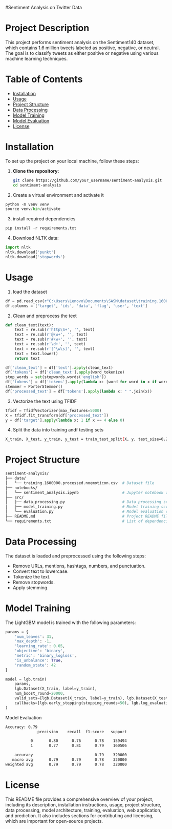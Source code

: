 #Sentiment Analysis on Twitter Data

# Project Description
This project performs sentiment analysis on the Sentiment140 dataset, which contains 1.6 million tweets labeled as positive, negative, or neutral. The goal is to classify tweets as either positive or negative using various machine learning techniques.


# Table of Contents
- [Installation](#installation)
- [Usage](#usage)
- [Project Structure](#project-structure)
- [Data Processing](#data-processing)
- [Model Training](#model-training)
- [Model Evaluation](#model-evaluation)
- [License](#license)

# Installation
To set up the project on your local machine, follow these steps:

1. **Clone the repository:**
   ```bash
   git clone https://github.com/your_username/sentiment-analysis.git
   cd sentiment-analysis
   ```
2. Create a virtual environment and activate it
```python
python -m venv venv
source venv/bin/activate
```
3. install required dependencies
```python
pip install -r requirements.txt
```

4. Download NLTK data:
```python
import nltk
nltk.download('punkt')
nltk.download('stopwords')
```

# Usage
1. load the dataset
```python
df = pd.read_csv(r"C:\Users\Lenovo\Documents\SASM\dataset\training.1600000.processed.noemoticon.csv", encoding='latin-1', header=None)
df.columns = ["target", 'ids', 'data', 'flag', 'user', 'text']
```

2. Clean and preprocess the text
```python
def clean_text(text):
    text = re.sub(r'http\S+', '', text)
    text = re.sub(r'@\w+', '', text)
    text = re.sub(r'#\w+', '', text)
    text = re.sub(r'\d+', '', text)
    text = re.sub(r'[^\w\s]', '', text)
    text = text.lower()
    return text

df['clean_text'] = df['text'].apply(clean_text)
df['tokens'] = df['clean_text'].apply(word_tokenize)
stop_words = set(stopwords.words('english'))
df['tokens'] = df['tokens'].apply(lambda x: [word for word in x if word not in stop_words])
stemmer = PorterStemmer()
df['processed_text'] = df['tokens'].apply(lambda x: " ".join(x))
```

3. Vectorize the text using TFIDF
```python
tfidf = TfidfVectorizer(max_features=5000)
X = tfidf.fit_transform(df['processed_text'])
y = df['target'].apply(lambda x: 1 if x == 4 else 0)
```

4. Split the data into training andf testing sets
```bash
X_train, X_test, y_train, y_test = train_test_split(X, y, test_size=0.2, random_state=42)
```
# Project Structure
```bash
sentiment-analysis/
├── data/
│   └── training.1600000.processed.noemoticon.csv  # Dataset file
├── notebooks/
│   └── sentiment_analysis.ipynb                   # Jupyter notebook with the code
├── src/
│   ├── data_processing.py                         # Data processing scripts
│   ├── model_training.py                          # Model training scripts
│   └── evaluation.py                              # Model evaluation scripts
├── README.md                                      # Project README file
└── requirements.txt                               # List of dependencies
```

# Data Processing
The dataset is loaded and preprocessed using the following steps:
- Remove URLs, mentions, hashtags, numbers, and punctuation.
- Convert text to lowercase.
- Tokenize the text.
- Remove stopwords.
- Apply stemming.

# Model Training
The LightGBM model is trained with the following parameters:
```python
params = {
    'num_leaves': 31,
    'max_depth': -1,
    'learning_rate': 0.05,
    'objective': 'binary',
    'metric': 'binary_logloss',
    'is_unbalance': True,
    'random_state': 42
}

model = lgb.train(
    params,
    lgb.Dataset(X_train, label=y_train),
    num_boost_round=20000,
    valid_sets=[lgb.Dataset(X_train, label=y_train), lgb.Dataset(X_test, label=y_test)],
    callbacks=[lgb.early_stopping(stopping_rounds=50), lgb.log_evaluation(50)]
)
```

Model Evaluation
```bash
Accuracy: 0.79
              precision    recall  f1-score   support

           0       0.80      0.76      0.78    159494
           1       0.77      0.81      0.79    160506

    accuracy                           0.79    320000
   macro avg       0.79      0.79      0.78    320000
weighted avg       0.79      0.79      0.78    320000
```
# License
This README file provides a comprehensive overview of your project, including its description, installation instructions, usage, project structure, data processing, model architecture, training, evaluation, web application, and prediction. It also includes sections for contributing and licensing, which are important for open-source projects.
